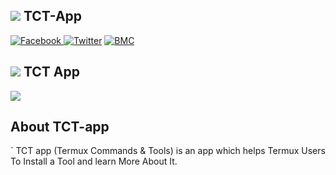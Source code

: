 ## <img src="https://img.icons8.com/nolan/25/computer.png"/> TCT-App 

<a href="https://www.facebook.com/jamescarl.retiza.9"> <img src="https://camo.githubusercontent.com/12e745bcf42e464306dd6a9a4009e83002eae593fa8470fdd57afe9939006465/68747470733a2f2f696d672e736869656c64732e696f2f62616467652f46616365626f6f6b2d2532333138373746322e7376673f267374796c653d666c61742d737175617265266c6f676f3d66616365626f6f6b266c6f676f436f6c6f723d7768697465" alt="Facebook" data-canonical-src="https://img.shields.io/badge/Facebook-%231877F2.svg?&amp;style=flat-square&amp;logo=facebook&amp;logoColor=white" style="max-width:100%;"> </a>
<a href="https://twitter.com/terrius1335" rel="nofollow"><img src="https://camo.githubusercontent.com/d7cb1dd1cb1934a60f80c33b839975af5ce9e376a967b26e14290801ba30eda4/68747470733a2f2f696d672e736869656c64732e696f2f62616467652f547769747465722d2532333144413146322e7376673f267374796c653d666c61742d737175617265266c6f676f3d74776974746572266c6f676f436f6c6f723d7768697465" alt="Twitter" data-canonical-src="https://img.shields.io/badge/Twitter-%231DA1F2.svg?&amp;style=flat-square&amp;logo=twitter&amp;logoColor=white" style="max-width:100%;"></a>
<a href="https://bmc.xyz/Terrius" rel="nofollow"><img src="https://camo.githubusercontent.com/65eb4f73d03130cd15379e0860c8d369213036fb4a730fb96f05091ed22d51fa/68747470733a2f2f696d672e736869656c64732e696f2f62616467652f4275794d6561436f666665652d2532334646444430302e7376673f267374796c653d666c61742d737175617265266c6f676f3d6275792d6d652d612d636f66666565266c6f676f436f6c6f723d626c61636b" alt="BMC" data-canonical-src="https://img.shields.io/badge/BuyMeaCoffee-%23FFDD00.svg?&amp;style=flat-square&amp;logo=buy-me-a-coffee&amp;logoColor=black" style="max-width:100%;"></a> 

## <img src="https://img.icons8.com/nolan/25/computer.png"/> TCT App 
 <img src="https://encrypted-tbn0.gstatic.com/images?q=tbn:ANd9GcS6XZ2_j5Ff98d4XCvPMVcYiSHgtEBotfGerw&usqp=CAU"/>
 
 ## About TCT-app 
 `
 TCT app (Termux Commands & Tools) is an app which helps Termux Users 
 To Install a Tool and learn More About It.
 

